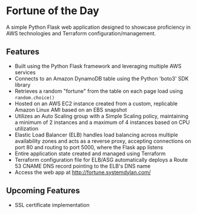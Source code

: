 # Fortune of the Day

A simple Python Flask web application designed to showcase proficiency in AWS technologies and Terraform configuration/management.

## Features

- Built using the Python Flask framework and leveraging multiple AWS services
- Connects to an Amazon DynamoDB table using the Python 'boto3' SDK library
- Retrieves a random "fortune" from the table on each page load using `random.choice()`
- Hosted on an AWS EC2 instance created from a custom, replicable Amazon Linux AMI based on an EBS snapshot
- Utilizes an Auto Scaling group with a Simple Scaling policy, maintaining a minimum of 2 instances and a maximum of 4 instances based on CPU utilization
- Elastic Load Balancer (ELB) handles load balancing across multiple availability zones and acts as a reverse proxy, accepting connections on port 80 and routing to port 5000, where the Flask app listens
- Entire application state created and managed using Terraform
- Terraform configuration file for ELB/ASG automatically deploys a Route 53 CNAME DNS record pointing to the ELB's DNS name
- Access the web app at http://fortune.systemdylan.com/

## Upcoming Features

- SSL certificate implementation
